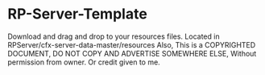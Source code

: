 # RP-Server-Template
Download and drag and drop to your resources files. Located in RPServer/cfx-server-data-master/resources
Also, This is a COPYRIGHTED DOCUMENT, DO NOT COPY 
AND ADVERTISE SOMEWHERE ELSE, Without permission 
from owner. Or credit given to me.
